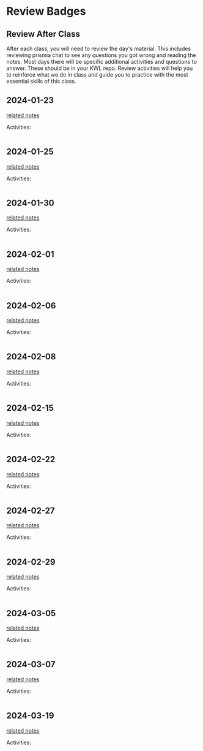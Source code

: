 
# Review Badges


## Review After Class

After each class, you will need to review the day's material. This includes reviewing prismia chat to see any questions you got wrong and reading the notes. Most days there will be specific additional activities and questions to answer.  These should be in your KWL repo. Review activities will help you to reinforce what we do in class and guide you to practice with the most essential skills of this class.  




## 2024-01-23

[related notes](../notes/2024-01-23)

Activities:
```{include} ../_review_/2024-01-23.md
```



## 2024-01-25

[related notes](../notes/2024-01-25)

Activities:
```{include} ../_review_/2024-01-25.md
```

## 2024-01-30

[related notes](../notes/2024-01-30)

Activities:
```{include} ../_review/2024-01-30.md
```
## 2024-02-01

[related notes](../notes/2024-02-01)

Activities:
```{include} ../_review/2024-02-01.md
```
## 2024-02-06

[related notes](../notes/2024-02-06)

Activities:
```{include} ../_review/2024-02-06.md
```
## 2024-02-08

[related notes](../notes/2024-02-08)

Activities:
```{include} ../_review/2024-02-08.md
```
## 2024-02-15

[related notes](../notes/2024-02-15)

Activities:
```{include} ../_review/2024-02-15.md
```
## 2024-02-22

[related notes](../notes/2024-02-22)

Activities:
```{include} ../_review/2024-02-22.md
```
## 2024-02-27

[related notes](../notes/2024-02-27)

Activities:
```{include} ../_review/2024-02-27.md
```
## 2024-02-29

[related notes](../notes/2024-02-29)

Activities:
```{include} ../_review/2024-02-29.md
```
## 2024-03-05

[related notes](../notes/2024-03-05)

Activities:
```{include} ../_review/2024-03-05.md
```
## 2024-03-07

[related notes](../notes/2024-03-07)

Activities:
```{include} ../_review/2024-03-07.md
```
## 2024-03-19

[related notes](../notes/2024-03-19)

Activities:
```{include} ../_review/2024-03-19.md
```